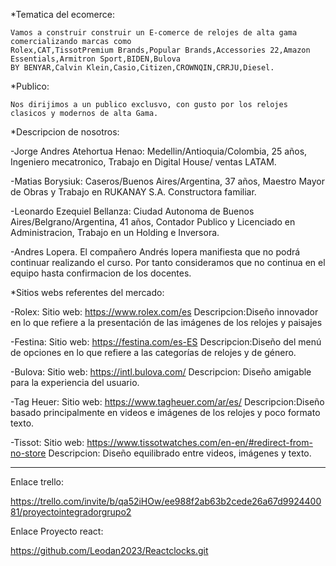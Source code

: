 *Tematica del ecomerce:

    Vamos a construir construir un E-comerce de relojes de alta gama comercializando marcas como 
    Rolex,CAT,TissotPremium Brands,Popular Brands,Accessories 22,Amazon Essentials,Armitron Sport,BIDEN,Bulova
    BY BENYAR,Calvin Klein,Casio,Citizen,CROWNQIN,CRRJU,Diesel.

*Publico:

    Nos dirijimos a un publico exclusvo, con gusto por los relojes clasicos y modernos de alta Gama.

*Descripcion de nosotros:

-Jorge Andres Atehortua Henao:
    Medellin/Antioquia/Colombia, 25 años, Ingeniero mecatronico, Trabajo en Digital House/ ventas LATAM.

-Matias Borysiuk:
Caseros/Buenos Aires/Argentina, 37 años, Maestro Mayor de Obras y Trabajo en RUKANAY S.A. Constructora familiar.

-Leonardo Ezequiel Bellanza:
    Ciudad Autonoma de Buenos Aires/Belgrano/Argentina, 41 años, Contador Publico y Licenciado en Administracion, Trabajo en un Holding e Inversora.

-Andres Lopera.
    El compañero Andrés lopera manifiesta que no podrá continuar realizando el curso.
    Por tanto consideramos que no continua en el equipo hasta confirmacion de los docentes.

*Sitios webs referentes del mercado:

-Rolex:
     Sitio web: https://www.rolex.com/es
     Descripcion:Diseño innovador en lo que refiere a la presentación de las imágenes de los relojes y paisajes

-Festina:
     Sitio web: https://festina.com/es-ES
     Descripcion:Diseño del menú de opciones en lo que refiere a las categorías de relojes y de género.

-Bulova:
    Sitio web: https://intl.bulova.com/
    Descripcion:
    Diseño amigable para la experiencia del usuario.

-Tag Heuer:
    Sitio web: https://www.tagheuer.com/ar/es/
    Descripcion:Diseño basado principalmente en videos e imágenes de los relojes y poco formato texto.

-Tissot:
    Sitio web: https://www.tissotwatches.com/en-en/#redirect-from-no-store
    Descripcion: Diseño equilibrado entre videos, imágenes y texto.
____________________________________________________
Enlace trello:

https://trello.com/invite/b/qa52iHOw/ee988f2ab63b2cede26a67d992440081/proyectointegradorgrupo2

Enlace Proyecto react:

https://github.com/Leodan2023/Reactclocks.git
